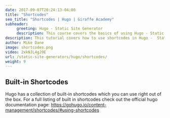 ```yaml
---
date: 2017-09-07T20:24:13-04:00
title: "Shortcodes"
seo_title: "Shortcodes | Hugo | Giraffe Academy"
subheader:
     greeting: Hugo - Static Site Generator
     description: This course covers the basics of using Hugo - Static Site Generator. Work your way through the articles and we'll teach you everything you need to know to create a professional and scalable website or blog!
description: This tutorial covers how to use shortcodes in Hugo -  Static Site Generator.
author: Mike Dane
image: shortcodes.png
video: 2xkNJL4gJ9E
url: /static-site-generators/hugo/shortcodes/
weight: 9
---
```


## Built-in Shortcodes
Hugo has a collection of built-in shortcodes which you can use right out of the box. For a full listing of built in shortcodes check out the official hugo documentation page: https://gohugo.io/content-management/shortcodes/#using-shortcodes
